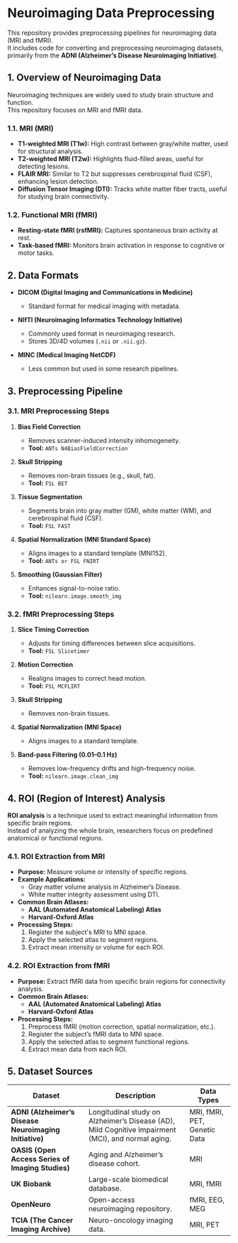# Neuroimaging Data Preprocessing

This repository provides preprocessing pipelines for neuroimaging data (MRI and fMRI).  
It includes code for converting and preprocessing neuroimaging datasets, primarily from the **ADNI (Alzheimer’s Disease Neuroimaging Initiative)**.

## 1. Overview of Neuroimaging Data  

Neuroimaging techniques are widely used to study brain structure and function.  
This repository focuses on MRI and fMRI data.

### 1.1. MRI (MRI)
- **T1-weighted MRI (T1w):** High contrast between gray/white matter, used for structural analysis.
- **T2-weighted MRI (T2w):** Highlights fluid-filled areas, useful for detecting lesions.
- **FLAIR MRI:** Similar to T2 but suppresses cerebrospinal fluid (CSF), enhancing lesion detection.
- **Diffusion Tensor Imaging (DTI):** Tracks white matter fiber tracts, useful for studying brain connectivity.

### 1.2. Functional MRI (fMRI)
- **Resting-state fMRI (rsfMRI):** Captures spontaneous brain activity at rest.
- **Task-based fMRI:** Monitors brain activation in response to cognitive or motor tasks.

## 2. Data Formats  

- **DICOM (Digital Imaging and Communications in Medicine)**
  - Standard format for medical imaging with metadata.
  
- **NIfTI (Neuroimaging Informatics Technology Initiative)**
  - Commonly used format in neuroimaging research.
  - Stores 3D/4D volumes (`.nii` or `.nii.gz`).

- **MINC (Medical Imaging NetCDF)**
  - Less common but used in some research pipelines.

## 3. Preprocessing Pipeline  

### 3.1. MRI Preprocessing Steps

1. **Bias Field Correction**  
   - Removes scanner-induced intensity inhomogeneity.
   - **Tool:** `ANTs N4BiasFieldCorrection`

2. **Skull Stripping**  
   - Removes non-brain tissues (e.g., skull, fat).
   - **Tool:** `FSL BET`

3. **Tissue Segmentation**  
   - Segments brain into gray matter (GM), white matter (WM), and cerebrospinal fluid (CSF).
   - **Tool:** `FSL FAST`

4. **Spatial Normalization (MNI Standard Space)**  
   - Aligns images to a standard template (MNI152).
   - **Tool:** `ANTs or FSL FNIRT`

5. **Smoothing (Gaussian Filter)**
   - Enhances signal-to-noise ratio.
   - **Tool:** `nilearn.image.smooth_img`

### 3.2. fMRI Preprocessing Steps

1. **Slice Timing Correction**  
   - Adjusts for timing differences between slice acquisitions.
   - **Tool:** `FSL Slicetimer`

2. **Motion Correction**  
   - Realigns images to correct head motion.
   - **Tool:** `FSL MCFLIRT`

3. **Skull Stripping**
   - Removes non-brain tissues.

4. **Spatial Normalization (MNI Space)**
   - Aligns images to a standard template.

5. **Band-pass Filtering (0.01–0.1 Hz)**
   - Removes low-frequency drifts and high-frequency noise.
   - **Tool:** `nilearn.image.clean_img`

## 4. ROI (Region of Interest) Analysis

**ROI analysis** is a technique used to extract meaningful information from specific brain regions.  
Instead of analyzing the whole brain, researchers focus on predefined anatomical or functional regions.

### 4.1. ROI Extraction from MRI
- **Purpose:** Measure volume or intensity of specific regions.
- **Example Applications:**
  - Gray matter volume analysis in Alzheimer’s Disease.
  - White matter integrity assessment using DTI.
- **Common Brain Atlases:**
  - **AAL (Automated Anatomical Labeling) Atlas**
  - **Harvard-Oxford Atlas**
- **Processing Steps:**
  1. Register the subject's MRI to MNI space.
  2. Apply the selected atlas to segment regions.
  3. Extract mean intensity or volume for each ROI.

### 4.2. ROI Extraction from fMRI
- **Purpose:** Extract fMRI data from specific brain regions for connectivity analysis.
- **Common Brain Atlases:**
    - **AAL (Automated Anatomical Labeling) Atlas**
    - **Harvard-Oxford Atlas**
- **Processing Steps:**
	1. Preprocess fMRI (motion correction, spatial normalization, etc.).
	2. Register the subject’s fMRI data to MNI space.
	3. Apply the selected atlas to segment functional regions.
	4. Extract mean data from each ROI.

## 5. Dataset Sources

| Dataset  | Description  | Data Types |
|----------|-------------|------------|
| **ADNI (Alzheimer’s Disease Neuroimaging Initiative)** | Longitudinal study on Alzheimer’s Disease (AD), Mild Cognitive Impairment (MCI), and normal aging. | MRI, fMRI, PET, Genetic Data |
| **OASIS (Open Access Series of Imaging Studies)** | Aging and Alzheimer’s disease cohort. | MRI |
| **UK Biobank** | Large-scale biomedical database. | MRI, fMRI |
| **OpenNeuro** | Open-access neuroimaging repository. | fMRI, EEG, MEG |
| **TCIA (The Cancer Imaging Archive)** | Neuro-oncology imaging data. | MRI, PET |
